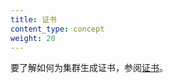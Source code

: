 ```yaml
---
title: 证书
content_type: concept
weight: 20
---
```



要了解如何为集群生成证书，参阅[证书](/zh-cn/docs/tasks/administer-cluster/certificates/)。

